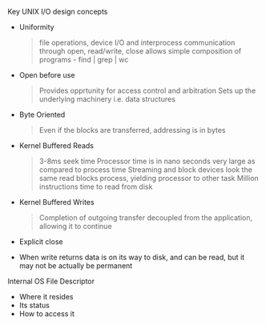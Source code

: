 Key UNIX I/O design concepts
- Uniformity
  > file operations, device I/O and interprocess communication through open, read/write, close
  > allows simple composition of programs - find | grep | wc
- Open before use
  > Provides opprtunity for access control and arbitration
  > Sets up the underlying machinery i.e. data structures
- Byte Oriented
  > Even if the blocks are transferred, addressing is in bytes
- Kernel Buffered Reads
  > 3-8ms seek time
  > Processor time is in nano seconds
  > very large as compared to process time
  > Streaming and block devices look the same
  > read blocks process, yielding processor to other task
  > Million instructions time to read from disk
- Kernel Buffered Writes
  > Completion of outgoing transfer decoupled from the application,
    allowing it to continue
- Explicit close

- When write returns data is on its way to disk, and can be read, but it may not be actually be permanent

Internal OS File Descriptor
- Where it resides
- Its status
- How to access it
